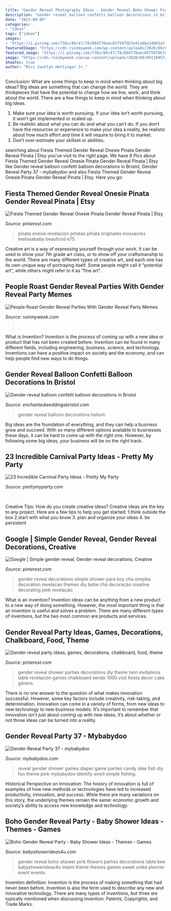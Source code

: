 ```yaml
---
title: "Gender Reveal Photography Ideas - Gender Reveal Boho Shower Pink Flowers Parties Decorations Table Bee Babyshowerideas4u Miami Theme Themes Games Sweet Unike Planner Event Events"
description: "Gender reveal balloon confetti balloon decorations in bristol"
date: "2023-08-09"
categories:
- "ideas"
tags: ["ideas"]
images:
- "https://i.pinimg.com/736x/89/47/70/894770aec0575976b7e41a8ba14d65a7.jpg"
featuredImage: "https://cdn.ruinmyweek.com/wp-content/uploads/2020/09/09110057/a-gender-reveal-party-caused-a-devastating-wildfire-so-now-gender-reveal-parties-are-getting-roasted-32.png"
featured_image: "https://i.pinimg.com/736x/89/47/70/894770aec0575976b7e41a8ba14d65a7.jpg"
image: "https://cdn.ruinmyweek.com/wp-content/uploads/2020/09/09110057/a-gender-reveal-party-caused-a-devastating-wildfire-so-now-gender-reveal-parties-are-getting-roasted-32.png"
ShowToc: true
author: "Miss Jacklyn Hettinger Jr."
---
```



Conclusion: What are some things to keep in mind when thinking about big ideas?
Big ideas are something that can change the world. They are thinkpieces that have the potential to change how we live, work, and think about the world. There are a few things to keep in mind when thinking about big ideas. 
1. Make sure your idea is worth pursuing. If your idea isn’t worth pursuing, it won’t get implemented or scaled up. 
2. Be realistic about what you can do and what you can’t do. If you don’t have the resources or experience to make your idea a reality, be realistic about how much effort and time it will require to bring it to market. 
3. Don’t over-estimate your skillset or abilities.

	

		
searching about Fiesta Themed Gender Reveal Onesie Pinata Gender Reveal Pinata | Etsy you've visit to the right page. We have 8 Pics about Fiesta Themed Gender Reveal Onesie Pinata Gender Reveal Pinata | Etsy like Gender reveal balloon confetti balloon decorations in Bristol, Gender Reveal Party 37 - mybabydoo and also Fiesta Themed Gender Reveal Onesie Pinata Gender Reveal Pinata | Etsy. Here you go:
		
    
## Fiesta Themed Gender Reveal Onesie Pinata Gender Reveal Pinata | Etsy

<img loading=lazy src="https://i.pinimg.com/736x/89/47/70/894770aec0575976b7e41a8ba14d65a7.jpg" onerror="this.onerror=null;this.src='https://tse1.mm.bing.net/th?id=OIP.tWQKvx5n2scSHAW_iDKyUQHaMq&amp;pid=15.1';" alt="Fiesta Themed Gender Reveal Onesie Pinata Gender Reveal Pinata | Etsy">

_Source: pinterest.com_

>pinata onesie revelación piñatas piñata originales mossacres melissababy beaufood e75. 

	

Creative art is a way of expressing yourself through your work. It can be used to show your 7th grade art class, or to show off your craftsmanship to the world. There are many different types of creative art, and each one has its own unique way of portraying itself. Some people might call it “potential art”, while others might refer to it as “fine art”.

    
## People Roast Gender Reveal Parties With Gender Reveal Party Memes

<img loading=lazy src="https://cdn.ruinmyweek.com/wp-content/uploads/2020/09/09110057/a-gender-reveal-party-caused-a-devastating-wildfire-so-now-gender-reveal-parties-are-getting-roasted-32.png" onerror="this.onerror=null;this.src='https://tse1.mm.bing.net/th?id=OIP.XRMvcz30d2J-N2lZOMkiYQHaHE&amp;pid=15.1';" alt="People Roast Gender Reveal Parties With Gender Reveal Party Memes">

_Source: ruinmyweek.com_

>. 

	

What is Invention?
Invention is the process of coming up with a new idea or product that has not been created before. Invention can be found in many different fields, including engineering, business, science, and technology. Inventions can have a positive impact on society and the economy, and can help people find new ways to do things.

    
## Gender Reveal Balloon Confetti Balloon Decorations In Bristol

<img loading=lazy src="http://www.enchantedweddingsbristol.com/uploads/4/6/9/8/46980855/s542440728562510073_p646_i3_w640.jpeg" onerror="this.onerror=null;this.src='https://tse2.mm.bing.net/th?id=OIP.HrIarBmx2Z_UQZ9eWbGewQHaO3&amp;pid=15.1';" alt="Gender reveal balloon confetti balloon decorations in Bristol">

_Source: enchantedweddingsbristol.com_

>gender reveal balloon decorations helium. 

	

Big ideas are the foundation of everything, and they can help a business grow and succeed. With so many different options available to businesses these days, it can be hard to come up with the right one. However, by following some big ideas, your business will be on the right track.

    
## 23 Incredible Carnival Party Ideas - Pretty My Party

<img loading=lazy src="https://www.prettymyparty.com/wp-content/uploads/2017/08/Carnival-Party-Table.jpg" onerror="this.onerror=null;this.src='https://tse4.mm.bing.net/th?id=OIP.oobAT2dDkZx-_ypLtuhKHQHaKY&amp;pid=15.1';" alt="23 Incredible Carnival Party Ideas - Pretty My Party">

_Source: prettymyparty.com_

>. 

	

Creative Tips: How do you create creative ideas?
Creative ideas are the key to any project. Here are a few tips to help you get started: 
1.think outside the box 
2.start with what you know 
3. plan and organize your ideas 
4. be persistent 

    
## Google | Simple Gender Reveal, Gender Reveal Decorations, Creative

<img loading=lazy src="https://i.pinimg.com/736x/f9/33/76/f93376c5393f337abc520926594c42a7.jpg" onerror="this.onerror=null;this.src='https://tse2.mm.bing.net/th?id=OIP.sANqiG6V1ADAd_sSd7ymHQHaNK&amp;pid=15.1';" alt="Google | Simple gender reveal, Gender reveal decorations, Creative">

_Source: pinterest.com_

>gender reveal decorations simple shower para boy cha simples decoration revelacao themes diy bebe chá decoração creative decorating pink revelação. 

	

What is an invention?
Invention ideas can be anything from a new product to a new way of doing something. However, the most important thing is that an invention is useful and solves a problem. There are many different types of inventions, but the two most common are products and services.

    
## Gender Reveal Party Ideas, Games, Decorations, Chalkboard, Food, Theme

<img loading=lazy src="https://i.pinimg.com/736x/fa/65/1f/fa651f74c8053dd0176ec0cbc9368445.jpg" onerror="this.onerror=null;this.src='https://tse4.mm.bing.net/th?id=OIP.fHbNkb_UxeBxJTXgfptAlgHaJ3&amp;pid=15.1';" alt="Gender reveal party ideas, games, decorations, chalkboard, food, theme">

_Source: pinterest.com_

>gender reveal shower parties decorations diy theme twin invitations table revelación games chalkboard sendo 1000 visit fiesta decor cake género. 

	

There is no one answer to the question of what makes innovation successful. However, some key factors include creativity, risk-taking, and determination. Innovation can come in a variety of forms, from new ideas to new technology to new business models. It’s important to remember that innovation isn’t just about coming up with new ideas; it’s about whether or not those ideas can be turned into a reality.

    
## Gender Reveal Party 37 - Mybabydoo

<img loading=lazy src="https://i0.wp.com/mybabydoo.com/wp-content/uploads/2017/05/Gender-reveal-party-37.jpg?fit=2448%2C3264&amp;ssl=1" onerror="this.onerror=null;this.src='https://tse4.mm.bing.net/th?id=OIP.wSEFkEhOmmD-3Fgymsw82AHaJ4&amp;pid=15.1';" alt="Gender Reveal Party 37 - mybabydoo">

_Source: mybabydoo.com_

>reveal gender shower games diaper game parties candy idee fish diy fun theme pink mybabydoo identify smell simple fishing. 

	

Historical Perspective on Innovation:
The history of innovation is full of examples of how new methods or technologies have led to increased productivity, innovation, and success. While there are many variations on this story, the underlying themes remain the same: economic growth and society’s ability to access new knowledge and technology.

    
## Boho Gender Reveal Party - Baby Shower Ideas - Themes - Games

<img loading=lazy src="http://www.babyshowerideas4u.com/wp-content/uploads/2018/03/boho-gender-reveal-party-blue-pink-flowers.jpg" onerror="this.onerror=null;this.src='https://tse3.mm.bing.net/th?id=OIP.WX2A9tq1DJanurw0SCo0-wHaJ4&amp;pid=15.1';" alt="Boho Gender Reveal Party - Baby Shower Ideas - Themes - Games">

_Source: babyshowerideas4u.com_

>gender reveal boho shower pink flowers parties decorations table bee babyshowerideas4u miami theme themes games sweet unike planner event events. 

	

Invention definition:
Invention is the process of making something that had never been before. Invention is also the term used to describe any new and innovative technology. There are many types of inventions, but three are typically mentioned when discussing invention: Patents, Copyrights, and Trade Marks.

